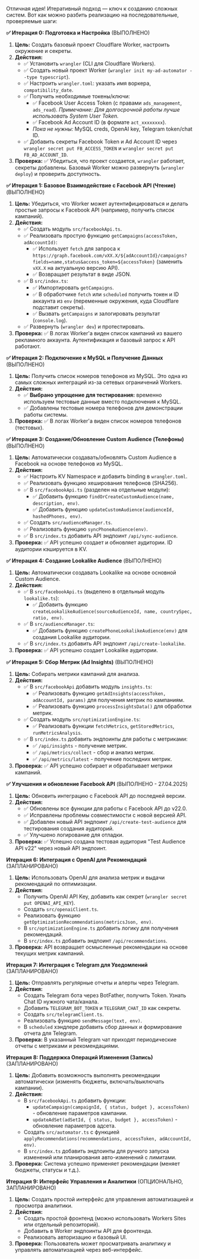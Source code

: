 Отличная идея! Итеративный подход — ключ к созданию сложных систем. Вот как можно разбить реализацию на последовательные, проверяемые шаги:

**✅ Итерация 0: Подготовка и Настройка** (ВЫПОЛНЕНО)

1.  **Цель:** Создать базовый проект Cloudflare Worker, настроить окружение и секреты.
2.  **Действия:**
    * ✅ Установить `wrangler` (CLI для Cloudflare Workers).
    * ✅ Создать новый проект Worker (`wrangler init my-ad-automator --type typescript`).
    * ✅ Настроить `wrangler.toml`: указать имя воркера, `compatibility_date`.
    * ✅ Получить необходимые токены/ключи:
        * ✅ Facebook User Access Token (с правами `ads_management`, `ads_read`). *Примечание: Для долгосрочной работы лучше использовать System User Token.*
        * ✅ Facebook Ad Account ID (в формате `act_xxxxxxxx`).
        * *Пока не нужны:* MySQL creds, OpenAI key, Telegram token/chat ID.
    * ✅ Добавить секреты Facebook Token и Ad Account ID через `wrangler secret put FB_ACCESS_TOKEN` и `wrangler secret put FB_AD_ACCOUNT_ID`.
3.  **Проверка:** ✅ Убедиться, что проект создается, `wrangler` работает, секреты добавлены. Базовый Worker можно развернуть (`wrangler deploy`) и проверить доступность.

**✅ Итерация 1: Базовое Взаимодействие с Facebook API (Чтение)** (ВЫПОЛНЕНО)

1.  **Цель:** Убедиться, что Worker может аутентифицироваться и делать простые запросы к Facebook API (например, получить список кампаний).
2.  **Действия:**
    * ✅ Создать модуль `src/facebookApi.ts`.
    * ✅ Реализовать простую функцию `getCampaigns(accessToken, adAccountId)`:
        * ✅ Использует `fetch` для запроса к `https://graph.facebook.com/vXX.X/${adAccountId}/campaigns?fields=name,status&access_token=${accessToken}` (заменить `vXX.X` на актуальную версию API).
        * ✅ Возвращает результат в виде JSON.
    * ✅ В `src/index.ts`:
        * ✅ Импортировать `getCampaigns`.
        * ✅ В обработчике `fetch` или `scheduled` получить токен и ID аккаунта из `env` (переменные окружения, куда Cloudflare подставит секреты).
        * ✅ Вызвать `getCampaigns` и залогировать результат (`console.log`).
    * ✅ Развернуть (`wrangler dev`) и протестировать.
3.  **Проверка:** ✅ В логах Worker'а виден список кампаний из вашего рекламного аккаунта. Аутентификация и базовый запрос к API работают.

**✅ Итерация 2: Подключение к MySQL и Получение Данных** (ВЫПОЛНЕНО)

1.  **Цель:** Получить список номеров телефонов из MySQL. Это одна из самых сложных интеграций из-за сетевых ограничений Workers.
2.  **Действия:**
    * ✅ **Выбрано упрощение для тестирования:** временно используем тестовые данные вместо подключения к MySQL.
    * ✅ Добавлены тестовые номера телефонов для демонстрации работы системы.
3.  **Проверка:** ✅ В логах Worker'а виден список номеров телефонов (тестовых).

**✅ Итерация 3: Создание/Обновление Custom Audience (Телефоны)** (ВЫПОЛНЕНО)

1.  **Цель:** Автоматически создавать/обновлять Custom Audience в Facebook на основе телефонов из MySQL.
2.  **Действия:**
    * ✅ Настроить KV Namespace и добавить binding в `wrangler.toml`.
    * ✅ Реализовать функцию хеширования телефонов (SHA256).
    * ✅ В `src/facebookApi.ts` (разделен на отдельные модули):
        * ✅ Добавить функцию `findOrCreateCustomAudience(name, description, env)`.
        * ✅ Добавить функцию `updateCustomAudience(audienceId, hashedPhones, env)`.
    * ✅ Создать `src/audienceManager.ts`.
    * ✅ Реализовать функцию `syncPhoneAudience(env)`.
    * ✅ В `src/index.ts` добавить API эндпоинт `/api/sync-audience`.
3.  **Проверка:** ✅ API успешно создает и обновляет аудитории. ID аудитории кэшируется в KV.

**✅ Итерация 4: Создание Lookalike Audience** (ВЫПОЛНЕНО)

1.  **Цель:** Автоматически создавать Lookalike на основе основной Custom Audience.
2.  **Действия:**
    * ✅ В `src/facebookApi.ts` (выделено в отдельный модуль `lookalike.ts`):
        * ✅ Добавить функцию `createLookalikeAudience(sourceAudienceId, name, countrySpec, ratio, env)`.
    * ✅ В `src/audienceManager.ts`:
        * ✅ Добавить функцию `createPhoneLookalikeAudience(env)` для создания Lookalike аудитории.
    * ✅ В `src/index.ts` добавить API эндпоинт `/api/create-lookalike`.
3.  **Проверка:** ✅ API успешно создает Lookalike аудитории.

**✅ Итерация 5: Сбор Метрик (Ad Insights)** (ВЫПОЛНЕНО)

1.  **Цель:** Собирать метрики кампаний для анализа.
2.  **Действия:**
    * ✅ В `src/facebookApi` добавить модуль `insights.ts`:
        * ✅ Реализовать функцию `getAdInsights(accessToken, adAccountId, params)` для получения метрик по кампаниям.
        * ✅ Реализовать функцию `processInsightsData()` для обработки метрик.
    * ✅ Создать модуль `src/optimizationEngine.ts`:
        * ✅ Реализовать функции `fetchMetrics`, `getStoredMetrics`, `runMetricsAnalysis`.
    * ✅ В `src/index.ts` добавить эндпоинты для работы с метриками:
        * ✅ `/api/insights` - получение метрик.
        * ✅ `/api/metrics/collect` - сбор и анализ метрик.
        * ✅ `/api/metrics/latest` - получение последних метрик.
3.  **Проверка:** ✅ API успешно собирает и обрабатывает метрики кампаний.

**✅ Улучшения и обновление Facebook API** (ВЫПОЛНЕНО - 27.04.2025)

1. **Цель:** Обновить интеграцию с Facebook API до последней версии.
2. **Действия:**
   * ✅ Обновлены все функции для работы с Facebook API до v22.0.
   * ✅ Исправлены проблемы совместимости с новой версией API.
   * ✅ Добавлен новый API эндпоинт `/api/create-test-audience` для тестирования создания аудиторий.
   * ✅ Улучшено логирование для отладки.
3. **Проверка:** ✅ Успешно создана тестовая аудитория "Test Audience API v22" через новый API эндпоинт.

**Итерация 6: Интеграция с OpenAI для Рекомендаций** (ЗАПЛАНИРОВАНО)

1.  **Цель:** Использовать OpenAI для анализа метрик и выдачи рекомендаций по оптимизации.
2.  **Действия:**
    * Получить OpenAI API Key, добавить как секрет (`wrangler secret put OPENAI_API_KEY`).
    * Создать `src/openaiClient.ts`.
    * Реализовать функцию `getOptimizationRecommendations(metricsJson, env)`.
    * В `src/optimizationEngine.ts` добавить логику для получения рекомендаций.
    * В `src/index.ts` добавить эндпоинт `/api/recommendations`.
3.  **Проверка:** API возвращает осмысленные рекомендации на основе текущих метрик кампаний.

**Итерация 7: Интеграция с Telegram для Уведомлений** (ЗАПЛАНИРОВАНО)

1.  **Цель:** Отправлять регулярные отчеты и алерты через Telegram.
2.  **Действия:**
    * Создать Telegram бота через BotFather, получить Token. Узнать Chat ID нужного чата/канала.
    * Добавить `TELEGRAM_BOT_TOKEN` и `TELEGRAM_CHAT_ID` как секреты.
    * Создать `src/telegramClient.ts`.
    * Реализовать функцию `sendMessage(text, env)`.
    * В `scheduled` хэндлере добавить сбор данных и формирование отчета для Telegram.
3.  **Проверка:** В указанный Telegram чат приходят периодические отчеты с метриками и рекомендациями.

**Итерация 8: Поддержка Операций Изменения (Запись)** (ЗАПЛАНИРОВАНО)

1.  **Цель:** Добавить возможность выполнять рекомендации автоматически (изменять бюджеты, включать/выключать кампании).
2.  **Действия:**
    * В `src/facebookApi.ts` добавить функции:
        * `updateCampaign(campaignId, { status, budget }, accessToken)` - обновление параметров кампании.
        * `updateAdSet(adSetId, { status, budget }, accessToken)` - обновление параметров адсета.
    * Создать `src/automator.ts` с функцией `applyRecommendations(recommendations, accessToken, adAccountId, env)`.
    * В `src/index.ts` добавить эндпоинты для ручного запуска изменений или планирования авто-изменений с лимитами.
3.  **Проверка:** Система успешно применяет рекомендации (меняет бюджеты, статусы и т.д.).

**Итерация 9: Интерфейс Управления и Аналитики** (ОПЦИОНАЛЬНО, ЗАПЛАНИРОВАНО)

1.  **Цель:** Создать простой интерфейс для управления автоматизацией и просмотра аналитики.
2.  **Действия:**
    * Создать простой фронтенд (можно использовать Workers Sites или отдельный репозиторий).
    * Добавить в Worker эндпоинты API для фронтенда.
    * Реализовать авторизацию и базовый UI.
3.  **Проверка:** Пользователь может просматривать аналитику и управлять автоматизацией через веб-интерфейс.
